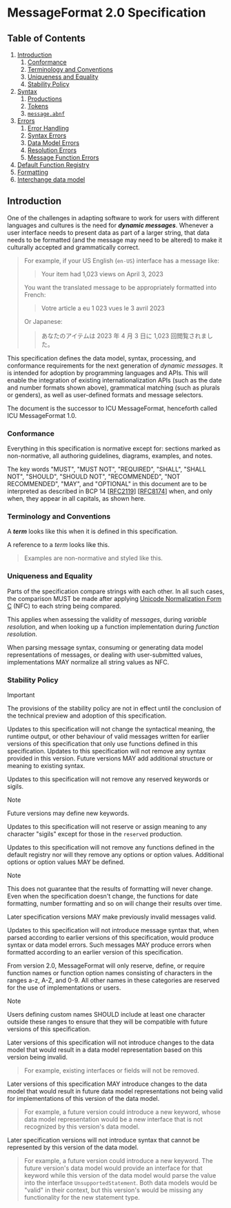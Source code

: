 # MessageFormat 2.0 Specification

## Table of Contents

1. [Introduction](#introduction)
   1. [Conformance](#conformance)
   1. [Terminology and Conventions](#terminology-and-conventions)
   1. [Uniqueness and Equality](#uniqueness-and-equality)
   1. [Stability Policy](#stability-policy)
1. [Syntax](syntax.md)
   1. [Productions](syntax.md#productions)
   1. [Tokens](syntax.md#tokens)
   1. [`message.abnf`](message.abnf)
1. [Errors](errors.md)
   1. [Error Handling](errors.md#error-handling)
   1. [Syntax Errors](errors.md#syntax-errors)
   1. [Data Model Errors](errors.md#data-model-errors)
   1. [Resolution Errors](errors.md#resolution-errors)
   1. [Message Function Errors](errors.md#message-function-errors)
1. [Default Function Registry](registry.md)
1. [Formatting](formatting.md)
1. [Interchange data model](data-model/README.md)

## Introduction

One of the challenges in adapting software to work for
users with different languages and cultures is the need for **_<dfn>dynamic messages</dfn>_**.
Whenever a user interface needs to present data as part of a larger string,
that data needs to be formatted (and the message may need to be altered)
to make it culturally accepted and grammatically correct.

> For example, if your US English (`en-US`) interface has a message like:
>
> > Your item had 1,023 views on April 3, 2023
>
> You want the translated message to be appropriately formatted into French:
>
> > Votre article a eu 1 023 vues le 3 avril 2023
>
> Or Japanese:
>
> > あなたのアイテムは 2023 年 4 月 3 日に 1,023 回閲覧されました。

This specification defines the
data model, syntax, processing, and conformance requirements
for the next generation of _dynamic messages_.
It is intended for adoption by programming languages and APIs.
This will enable the integration of
existing internationalization APIs (such as the date and number formats shown above),
grammatical matching (such as plurals or genders),
as well as user-defined formats and message selectors.

The document is the successor to ICU MessageFormat,
henceforth called ICU MessageFormat 1.0.

### Conformance

Everything in this specification is normative except for:
sections marked as non-normative,
all authoring guidelines, diagrams, examples, and notes.

The key words "MUST", "MUST NOT", "REQUIRED", "SHALL", "SHALL
NOT", "SHOULD", "SHOULD NOT", "RECOMMENDED", "NOT RECOMMENDED",
"MAY", and "OPTIONAL" in this document are to be interpreted as
described in BCP 14 \[[RFC2119](https://www.rfc-editor.org/rfc/rfc2119)\]
\[[RFC8174](https://www.rfc-editor.org/rfc/rfc8174)\] when, and only when, they
appear in all capitals, as shown here.

### Terminology and Conventions

A **_term_** looks like this when it is defined in this specification.

A reference to a _term_ looks like this.

> Examples are non-normative and styled like this.

### Uniqueness and Equality

Parts of the specification compare strings with each other.
In all such cases, the comparison MUST be made
after applying [Unicode Normalization Form C](https://unicode.org/reports/tr15/) (NFC)
to each string being compared.

This applies when assessing the validity of _messages_,
during _variable resolution_,
and when looking up a function implementation during _function resolution_.

When parsing message syntax,
consuming or generating data model representations of messages,
or dealing with user-submitted values,
implementations MAY normalize all string values as NFC.

### Stability Policy

> [!IMPORTANT]
> The provisions of the stability policy are not in effect until
> the conclusion of the technical preview and adoption of this specification.

Updates to this specification will not change
the syntactical meaning, the runtime output, or other behaviour
of valid messages written for earlier versions of this specification
that only use functions defined in this specification.
Updates to this specification will not remove any syntax provided in this version.
Future versions MAY add additional structure or meaning to existing syntax.

Updates to this specification will not remove any reserved keywords or sigils.

> [!NOTE]
> Future versions may define new keywords.

Updates to this specification will not reserve or assign meaning to
any character "sigils" except for those in the `reserved` production.

Updates to this specification
will not remove any functions defined in the default registry nor
will they remove any options or option values.
Additional options or option values MAY be defined.

> [!NOTE]
> This does not guarantee that the results of formatting will never change.
> Even when the specification doesn't change,
> the functions for date formatting, number formatting and so on
> will change their results over time.

Later specification versions MAY make previously invalid messages valid.

Updates to this specification will not introduce message syntax that,
when parsed according to earlier versions of this specification,
would produce syntax or data model errors.
Such messages MAY produce errors when formatted
according to an earlier version of this specification.

From version 2.0, MessageFormat will only reserve, define, or require
function names or function option names
consisting of characters in the ranges a-z, A-Z, and 0-9.
All other names in these categories are reserved for the use of implementations or users.

> [!NOTE]
> Users defining custom names SHOULD include at least one character outside these ranges
> to ensure that they will be compatible with future versions of this specification.

Later versions of this specification will not introduce changes
to the data model that would result in a data model representation
based on this version being invalid.

> For example, existing interfaces or fields will not be removed.

Later versions of this specification MAY introduce changes
to the data model that would result in future data model representations
not being valid for implementations of this version of the data model.

> For example, a future version could introduce a new keyword,
> whose data model representation would be a new interface
> that is not recognized by this version's data model.

Later specification versions will not introduce syntax that cannot be
represented by this version of the data model.

> For example, a future version could introduce a new keyword.
> The future version's data model would provide an interface for that keyword
> while this version of the data model would parse the value into
> the interface `UnsupportedStatement`.
> Both data models would be "valid" in their context,
> but this version's would be missing any functionality for the new statement type.

